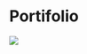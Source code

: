# Portifolio


 <a href = "https://climacobnu.github.io/Portifolio/"><img src="https://img.shields.io/badge/<Acessar o Portfólio>-<Clique Aqui>-<brightgreeen>" target="_blank"></a>
